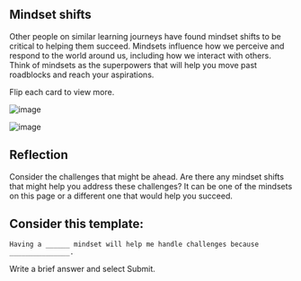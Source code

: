 ## Mindset shifts

Other people on similar learning journeys have found mindset shifts to be critical to helping them succeed. Mindsets influence how we perceive and respond to the world around us, including how we interact with others. Think of mindsets as the superpowers that will help you move past roadblocks and reach your aspirations.

Flip each card to view more.

![image](https://github.com/adeleke123/Mckinsey-Forward-Program/assets/51156057/223c20c5-3b5a-4278-a903-83c1d7463d94)

![image](https://github.com/adeleke123/Mckinsey-Forward-Program/assets/51156057/c629bc28-d778-4fce-a141-b0779803aeb2)


## Reflection


Consider the challenges that might be ahead. Are there any mindset shifts that might help you address these challenges? It can be one of the mindsets on this page or a different one that would help you succeed.

## Consider this template:
```
Having a ______ mindset will help me handle challenges because _______________.

```
Write a brief answer and select Submit.
